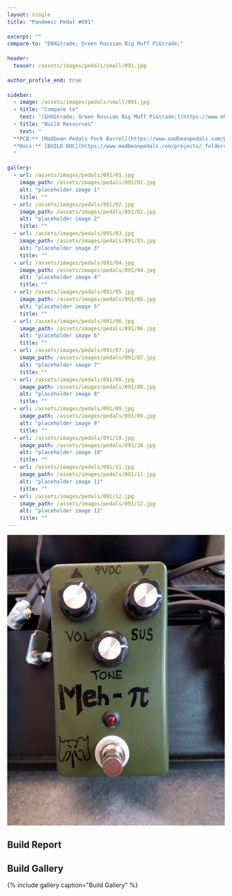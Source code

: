 ```yaml
---
layout: single
title: "Pandemic Pedal #091"

excerpt: ""
compare-to: "EHX&trade; Green Russian Big Muff Pi&trade;"

header:
  teaser: /assets/images/pedals/small/091.jpg

author_profile_end: true

sidebar:
  - image: /assets/images/pedals/small/091.jpg
  - title: "Compare to"
    text: "[EHX&trade; Green Russian Big Muff Pi&trade;](https://www.ehx.com/products/green-russian-big-muff-pi/)"
  - title: "Build Resources"
    text: "
  **PCB:** [Madbean Pedals Pork Barrel](https://www.madbeanpedals.com/projects/index.html)<br>
  **Docs:** [BUILD DOC](https://www.madbeanpedals.com/projects/_folders/1590A/docs/RabbitHole2020.zip)
  "

gallery:
  - url: /assets/images/pedals/091/01.jpg
    image_path: /assets/images/pedals/091/01.jpg
    alt: "placeholder image 1"
    title: ""
  - url: /assets/images/pedals/091/02.jpg
    image_path: /assets/images/pedals/091/02.jpg
    alt: "placeholder image 2"
    title: ""
  - url: /assets/images/pedals/091/03.jpg
    image_path: /assets/images/pedals/091/03.jpg
    alt: "placeholder image 3"
    title: ""
  - url: /assets/images/pedals/091/04.jpg
    image_path: /assets/images/pedals/091/04.jpg
    alt: "placeholder image 4"
    title: ""
  - url: /assets/images/pedals/091/05.jpg
    image_path: /assets/images/pedals/091/05.jpg
    alt: "placeholder image 5"
    title: ""
  - url: /assets/images/pedals/091/06.jpg
    image_path: /assets/images/pedals/091/06.jpg
    alt: "placeholder image 6"
    title: ""
  - url: /assets/images/pedals/091/07.jpg
    image_path: /assets/images/pedals/091/07.jpg
    alt: "placeholder image 7"
    title: ""
  - url: /assets/images/pedals/091/08.jpg
    image_path: /assets/images/pedals/091/08.jpg
    alt: "placeholder image 8"
    title: ""
  - url: /assets/images/pedals/091/09.jpg
    image_path: /assets/images/pedals/091/09.jpg
    alt: "placeholder image 9"
    title: ""
  - url: /assets/images/pedals/091/10.jpg
    image_path: /assets/images/pedals/091/10.jpg
    alt: "placeholder image 10"
    title: ""
  - url: /assets/images/pedals/091/11.jpg
    image_path: /assets/images/pedals/091/11.jpg
    alt: "placeholder image 11"
    title: ""
  - url: /assets/images/pedals/091/12.jpg
    image_path: /assets/images/pedals/091/12.jpg
    alt: "placeholder image 12"
    title: ""
---
```


[![header](/assets/images/pedals/091.jpg)](/assets/images/pedals/091.jpg)



## Build Report ##



## Build Gallery ##

{% include gallery caption="Build Gallery" %}